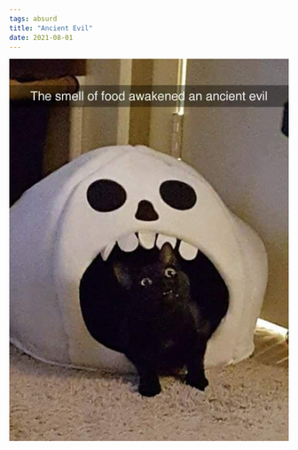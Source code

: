 ```yaml
---
tags: absurd
title: "Ancient Evil"
date: 2021-08-01
---
```




![catancientevil.jpg](https://raw.githubusercontent.com/muneer78/muneer78.github.io/master/images/catancientevil.jpg)
        